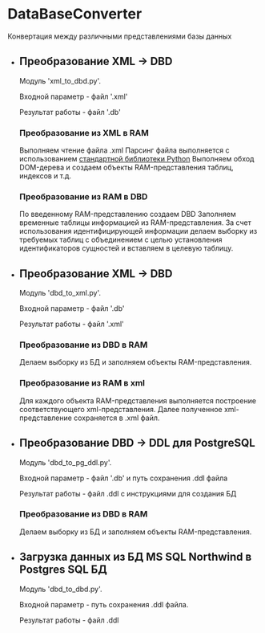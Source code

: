 # DataBaseConverter
Конвертация между различными представлениями базы данных

* 
  ## Преобразование XML -> DBD ##

  Модуль 'xml_to_dbd.py'.

  Входной параметр - файл '.xml'

  Результат работы - файл '.db'

  ### Преобразование из XML в RAM

  Выполняем чтение файла .xml
  Парсинг файла выполняется с использованием [стандартной библиотеки Python](https://docs.python.org/3/library/xml.dom.minidom.html#module-xml.dom.minidom)
  Выполняем обход DOM-дерева и создаем объекты RAM-представления таблиц, индексов и т.д.

  ### Преобразование из RAM в DBD

  По введенному RAM-представлению создаем DBD
  Заполняем временные таблицы информацией из RAM-представления.
  За счет использования идентифицирующей информации делаем выборку из требуемых таблиц с объединением с целью установления идентификаторов сущностей и вставляем в целевую таблицу.
  
* ## Преобразование XML -> DBD ##

  Модуль 'dbd_to_xml.py'.

  Входной параметр - файл '.db'

  Результат работы - файл '.xml'

  ### Преобразование из DBD в RAM 

  Делаем выборку из БД и заполняем объекты RAM-представления.

  ### Преобразование из RAM в xml

  Для каждого объекта RAM-представления выполняется построение соответствующего xml-представления.
  Далее полученное xml-представление сохраняется в .xml файл.
  
* ## Преобразование DBD -> DDL для PostgreSQL ##

  Модуль 'dbd_to_pg_ddl.py'.

  Входной параметр - файл '.db' и путь сохранения .ddl файла

  Результат работы - файл .ddl с инструкциями для создания БД


  ### Преобразование из DBD в RAM ###

  Делаем выборку из БД и заполняем объекты RAM-представления.
  
* ## Загрузка данных из БД MS SQL Northwind в Postgres SQL БД
   
  Модуль 'dbd_to_dbd.py'.
  
  Входной параметр - путь сохранения .ddl файла.
  
  Результат работы - файл .ddl
  
